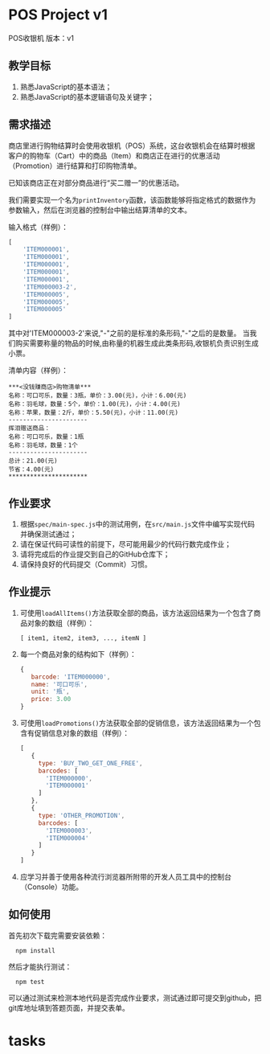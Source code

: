 # POS Project v1

POS收银机 版本：v1

## 教学目标

1. 熟悉JavaScript的基本语法；
2. 熟悉JavaScript的基本逻辑语句及关键字；

## 需求描述

商店里进行购物结算时会使用收银机（POS）系统，这台收银机会在结算时根据客户的购物车（Cart）中的商品（Item）和商店正在进行的优惠活动（Promotion）进行结算和打印购物清单。

已知该商店正在对部分商品进行“买二赠一”的优惠活动。

我们需要实现一个名为```printInventory```函数，该函数能够将指定格式的数据作为参数输入，然后在浏览器的控制台中输出结算清单的文本。

输入格式（样例）：

```javascript
[
    'ITEM000001',
    'ITEM000001',
    'ITEM000001',
    'ITEM000001',
    'ITEM000001',
    'ITEM000003-2',
    'ITEM000005',
    'ITEM000005',
    'ITEM000005'
]
```
其中对'ITEM000003-2'来说,"-"之前的是标准的条形码,"-"之后的是数量。
当我们购买需要称量的物品的时候,由称量的机器生成此类条形码,收银机负责识别生成小票。


清单内容（样例）：

```
***<没钱赚商店>购物清单***
名称：可口可乐，数量：3瓶，单价：3.00(元)，小计：6.00(元)
名称：羽毛球，数量：5个，单价：1.00(元)，小计：4.00(元)
名称：苹果，数量：2斤，单价：5.50(元)，小计：11.00(元)
----------------------
挥泪赠送商品：
名称：可口可乐，数量：1瓶
名称：羽毛球，数量：1个
----------------------
总计：21.00(元)
节省：4.00(元)
**********************
```

## 作业要求

1. 根据```spec/main-spec.js```中的测试用例，在```src/main.js```文件中编写实现代码并确保测试通过；
2. 请在保证代码可读性的前提下，尽可能用最少的代码行数完成作业；
3. 请将完成后的作业提交到自己的GitHub仓库下；
4. 请保持良好的代码提交（Commit）习惯。

## 作业提示

1. 可使用```loadAllItems()```方法获取全部的商品，该方法返回结果为一个包含了商品对象的数组（样例）：

   ```
   [ item1, item2, item3, ..., itemN ]
   ```

2. 每一个商品对象的结构如下（样例）：

   ```javascript
   {
      barcode: 'ITEM000000',
      name: '可口可乐',
      unit: '瓶',
      price: 3.00
   }
   ```

3. 可使用```loadPromotions()```方法获取全部的促销信息，该方法返回结果为一个包含有促销信息对象的数组（样例）：

   ```javascript
   [
      {
        type: 'BUY_TWO_GET_ONE_FREE',
        barcodes: [
          'ITEM000000',
          'ITEM000001'
        ]
      },
      {
        type: 'OTHER_PROMOTION',
        barcodes: [
          'ITEM000003',
          'ITEM000004'
        ]
      }
   ]
   ```

4. 应学习并善于使用各种流行浏览器所附带的开发人员工具中的控制台（Console）功能。




## 如何使用

首先初次下载完需要安装依赖：
```
  npm install
```

然后才能执行测试：

```
  npm test
```

可以通过测试来检测本地代码是否完成作业要求，测试通过即可提交到github，把git库地址填到答题页面，并提交表单。

# tasks
